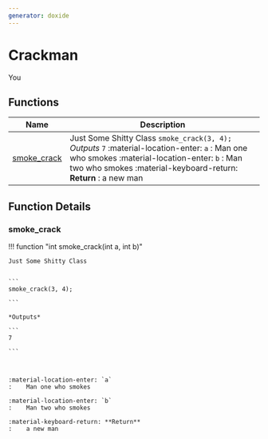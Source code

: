 ```yaml
---
generator: doxide
---
```



# Crackman

You

## Functions

| Name | Description |
| ---- | ----------- |
| [smoke_crack](#smoke_crack) | Just Some Shitty Class ``` smoke_crack(3, 4); ``` *Outputs* ``` 7 ``` :material-location-enter: `a` :    Man one who smokes :material-location-enter: `b` :    Man two who smokes :material-keyboard-return: **Return** :    a new man  |

## Function Details

### smoke_crack<a name="smoke_crack"></a>
!!! function "int smoke_crack(int a, int b)"

    Just Some Shitty Class
    
    
    ```
    smoke_crack(3, 4);
    
    ```
    
    *Outputs*
    
    ```
    7
    
    ```
    
    
    
    :material-location-enter: `a`
    :    Man one who smokes
        
    :material-location-enter: `b`
    :    Man two who smokes
        
    :material-keyboard-return: **Return**
    :    a new man
    

